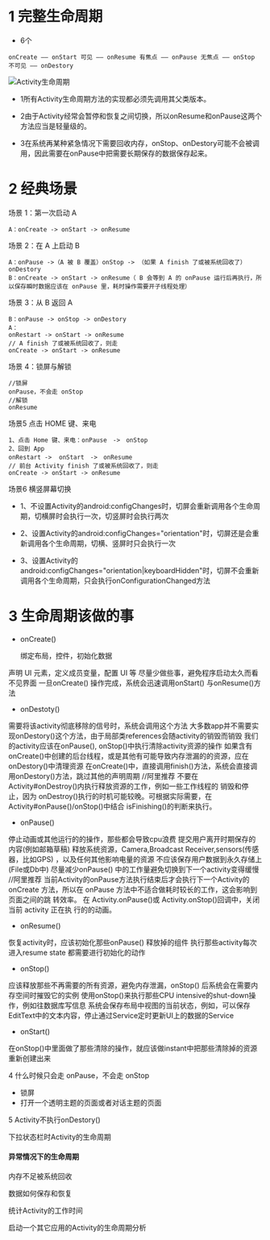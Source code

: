 # 1 完整生命周期
- 6个
```
onCreate —— onStart 可见 —— onResume 有焦点 —— onPause 无焦点 —— onStop 不可见 —— onDestory
```
![Activity生命周期](https://img-blog.csdnimg.cn/img_convert/992085ea3836734bf8b438f4e4a9067f.gif)


- 1所有Activity生命周期方法的实现都必须先调用其父类版本。

- 2由于Activity经常会暂停和恢复之间切换，所以onResume和onPause这两个方法应当是轻量级的。

- 3在系统再某种紧急情况下需要回收内存，onStop、onDestory可能不会被调用，因此需要在onPause中把需要长期保存的数据保存起来。

# 2 经典场景
场景 1：第一次启动 A


```
A：onCreate -> onStart -> onResume
```
场景 2：在 A 上启动 B    
```
A：onPause ->（A 被 B 覆盖）onStop -> （如果 A finish 了或被系统回收了）onDestory
B：onCreate -> onStart -> onResume（ B 会等到 A 的 onPause 运行后再执行，所以保存瞬时数据应该在 onPause 里，耗时操作需要开子线程处理）
```
场景 3：从 B 返回 A  
```
B：onPause -> onStop -> onDestory
A：
onRestart -> onStart -> onResume
// A finish 了或被系统回收了，则走
onCreate -> onStart -> onResume
```
场景 4：锁屏与解锁

```
//锁屏
onPause，不会走 onStop
//解锁
onResume
```
场景5  点击 HOME 键、来电
```
1、点击 Home 键、来电：onPause　->　onStop 
2、回到 App
onRestart ->  onStart　->　onResume  
// 前台 Activity finish 了或被系统回收了，则走
onCreate -> onStart -> onResume
```

场景6  横竖屏幕切换
- 1、不设置Activity的android:configChanges时，切屏会重新调用各个生命周期，切横屏时会执行一次，切竖屏时会执行两次

- 2、设置Activity的android:configChanges="orientation"时，切屏还是会重新调用各个生命周期，切横、竖屏时只会执行一次

- 3、设置Activity的android:configChanges="orientation|keyboardHidden"时，切屏不会重新调用各个生命周期，只会执行onConfigurationChanged方法


# 3 生命周期该做的事


- onCreate()

  绑定布局，控件，初始化数据

声明 UI 元素，定义成员变量，配置 UI 等
尽量少做些事，避免程序启动太久而看不见界面
一旦onCreate() 操作完成，系统会迅速调用onStart() 与onResume()方法


- onDestoty()

需要将该activity彻底移除的信号时，系统会调用这个方法
大多数app并不需要实现onDestory()这个方法，由于局部类references会随activity的销毁而销毁
我们的activity应该在onPause(), onStop()中执行清除activity资源的操作
如果含有onCreate()中创建的后台线程，或是其他有可能导致内存泄漏的的资源，应在onDestory()中清理资源
在onCreate()中，直接调用finish()方法，系统会直接调用onDestory()方法，跳过其他的声明周期
//阿里推荐
不要在 Activity#onDestroy()内执行释放资源的工作，例如一些工作线程的
销毁和停止，因为 onDestroy()执行的时机可能较晚。可根据实际需要，在
Activity#onPause()/onStop()中结合 isFinishing()的判断来执行。

- onPause()

停止动画或其他运行的的操作，那些都会导致cpu浪费
提交用户离开时期保存的内容(例如邮箱草稿)
释放系统资源，Camera,Broadcast Receiver,sensors(传感器，比如GPS) ，以及任何其他影响电量的资源
不应该保存用户数据到永久存储上 (File或Db中)
尽量减少onPause() 中的工作量避免切换到下一个activity变得缓慢
//阿里推荐
当前Activity的onPause方法执行结束后才会执行下一个Activity的onCreate
方法，所以在 onPause 方法中不适合做耗时较长的工作，这会影响到页面之间的跳
转效率。
在 Activity.onPause()或 Activity.onStop()回调中，关闭当前 activity 正在执
行的的动画。

- onResume()

恢复activity时，应该初始化那些onPause() 释放掉的组件
执行那些activity每次进入resume state 都需要进行初始化的动作


- onStop()

应该释放那些不再需要的所有资源，避免内存泄漏，onStop() 后系统会在需要内存空间时摧毁它的实例
使用onStop()来执行那些CPU intensive的shut-down操作，例如往数据库写信息
系统会保存布局中视图的当前状态，例如，可以保存EditText中的文本内容，停止通过Service定时更新UI上的数据的Service


- onStart()

在onStop()中里面做了那些清除的操作，就应该做instant中把那些清除掉的资源重新创建出来



4 什么时候只会走 onPause，不会走 onStop

- 锁屏
- 打开一个透明主题的页面或者对话主题的页面



5 Activity不执行onDestory()

下拉状态栏时Activity的生命周期





#### 异常情况下的生命周期

内存不足被系统回收

数据如何保存和恢复





统计Activity的工作时间



启动一个其它应用的Activity的生命周期分析

 